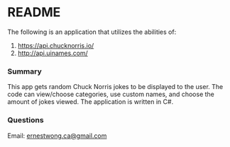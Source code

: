 # README #

The following is an application that utilizes the abilities of:
1)  https://api.chucknorris.io/
2)  http://api.uinames.com/

### Summary ###

This app gets random Chuck Norris jokes to be displayed to the user.
The code can view/choose categories, use custom names, and choose the amount of jokes viewed.
The application is written in C#.

### Questions ###

Email: ernestwong.ca@gmail.com
